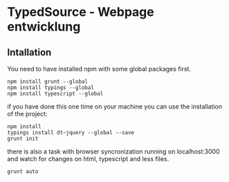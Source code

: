 # TypedSource - Webpage entwicklung

## Intallation

You need to have installed npm with some global packages first.

    npm install grunt --global
    npm install typings --global
    npm install typescript --global

if you have done this one time on your machine you can use the installation of the project:

    npm install
    typings install dt~jquery --global --save
    grunt init

there is also a task with browser syncronization running on localhost:3000 and watch for changes
on html, typescript and less files.

    grunt auto